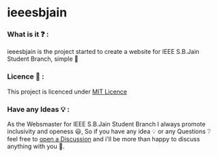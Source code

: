 # ieeesbjain

### What is it ❓ :

ieeesbjain is the project started to create a website for IEEE S.B.Jain Student Branch, simple 🙂

### Licence 📜 : 

This project is licenced under [MIT Licence](./LICENSE)

### Have any Ideas 💡 :

As the Websmaster for IEEE S.B.Jain Student Branch I always promote inclusivity and openess 😃, So if you have any idea 💡 or any Questions ❔ feel free to [open a Discussion](https://github.com/TakshakRamteke/ieeesbjain/discussions) and i'll be more than happy to discuss anything with you 💜.
